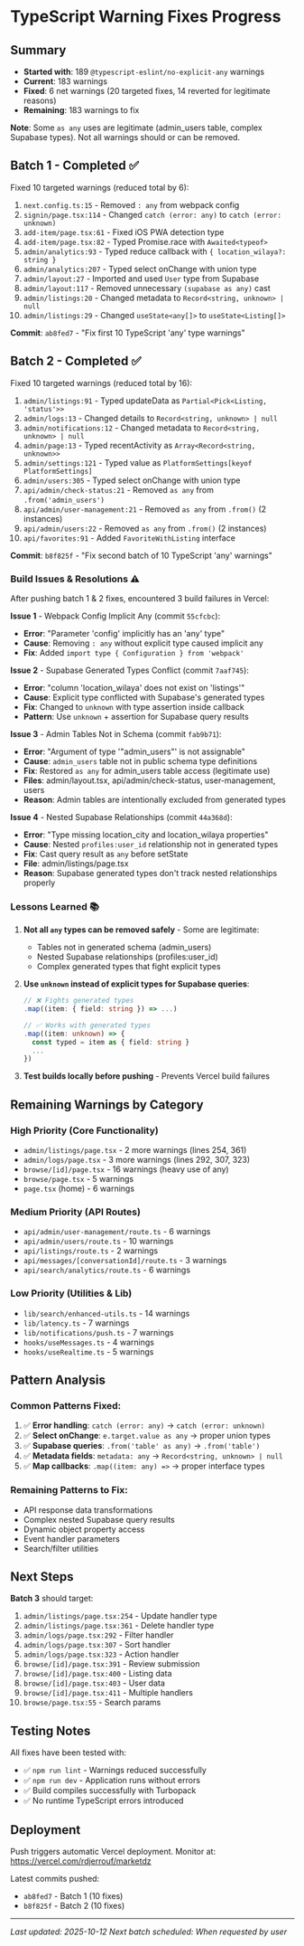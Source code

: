 # TypeScript Warning Fixes Progress

## Summary
- **Started with**: 189 `@typescript-eslint/no-explicit-any` warnings
- **Current**: 183 warnings
- **Fixed**: 6 net warnings (20 targeted fixes, 14 reverted for legitimate reasons)
- **Remaining**: 183 warnings to fix

**Note**: Some `as any` uses are legitimate (admin_users table, complex Supabase types).
Not all warnings should or can be removed.

## Batch 1 - Completed ✅
Fixed 10 targeted warnings (reduced total by 6):
1. `next.config.ts:15` - Removed `: any` from webpack config
2. `signin/page.tsx:114` - Changed `catch (error: any)` to `catch (error: unknown)`
3. `add-item/page.tsx:61` - Fixed iOS PWA detection type
4. `add-item/page.tsx:82` - Typed Promise.race with `Awaited<typeof>`
5. `admin/analytics:93` - Typed reduce callback with `{ location_wilaya?: string }`
6. `admin/analytics:207` - Typed select onChange with union type
7. `admin/layout:27` - Imported and used `User` type from Supabase
8. `admin/layout:117` - Removed unnecessary `(supabase as any)` cast
9. `admin/listings:20` - Changed metadata to `Record<string, unknown> | null`
10. `admin/listings:29` - Changed `useState<any[]>` to `useState<Listing[]>`

**Commit**: `ab8fed7` - "Fix first 10 TypeScript 'any' type warnings"

## Batch 2 - Completed ✅
Fixed 10 targeted warnings (reduced total by 16):
1. `admin/listings:91` - Typed updateData as `Partial<Pick<Listing, 'status'>>`
2. `admin/logs:13` - Changed details to `Record<string, unknown> | null`
3. `admin/notifications:12` - Changed metadata to `Record<string, unknown> | null`
4. `admin/page:13` - Typed recentActivity as `Array<Record<string, unknown>>`
5. `admin/settings:121` - Typed value as `PlatformSettings[keyof PlatformSettings]`
6. `admin/users:305` - Typed select onChange with union type
7. `api/admin/check-status:21` - Removed `as any` from `.from('admin_users')`
8. `api/admin/user-management:21` - Removed `as any` from `.from()` (2 instances)
9. `api/admin/users:22` - Removed `as any` from `.from()` (2 instances)
10. `api/favorites:91` - Added `FavoriteWithListing` interface

**Commit**: `b8f825f` - "Fix second batch of 10 TypeScript 'any' warnings"

### Build Issues & Resolutions ⚠️

After pushing batch 1 & 2 fixes, encountered 3 build failures in Vercel:

**Issue 1** - Webpack Config Implicit Any (commit `55cfcbc`):
- **Error**: "Parameter 'config' implicitly has an 'any' type"
- **Cause**: Removing `: any` without explicit type caused implicit any
- **Fix**: Added `import type { Configuration } from 'webpack'`

**Issue 2** - Supabase Generated Types Conflict (commit `7aaf745`):
- **Error**: "column 'location_wilaya' does not exist on 'listings'"
- **Cause**: Explicit type conflicted with Supabase's generated types
- **Fix**: Changed to `unknown` with type assertion inside callback
- **Pattern**: Use `unknown` + assertion for Supabase query results

**Issue 3** - Admin Tables Not in Schema (commit `fab9b71`):
- **Error**: "Argument of type '\"admin_users\"' is not assignable"
- **Cause**: `admin_users` table not in public schema type definitions
- **Fix**: Restored `as any` for admin_users table access (legitimate use)
- **Files**: admin/layout.tsx, api/admin/check-status, user-management, users
- **Reason**: Admin tables are intentionally excluded from generated types

**Issue 4** - Nested Supabase Relationships (commit `44a368d`):
- **Error**: "Type missing location_city and location_wilaya properties"
- **Cause**: Nested `profiles:user_id` relationship not in generated types
- **Fix**: Cast query result as `any` before setState
- **File**: admin/listings/page.tsx
- **Reason**: Supabase generated types don't track nested relationships properly

### Lessons Learned 📚

1. **Not all `any` types can be removed safely** - Some are legitimate:
   - Tables not in generated schema (admin_users)
   - Nested Supabase relationships (profiles:user_id)
   - Complex generated types that fight explicit types

2. **Use `unknown` instead of explicit types for Supabase queries**:
   ```typescript
   // ❌ Fights generated types
   .map((item: { field: string }) => ...)

   // ✅ Works with generated types
   .map((item: unknown) => {
     const typed = item as { field: string }
     ...
   })
   ```

3. **Test builds locally before pushing** - Prevents Vercel build failures

## Remaining Warnings by Category

### High Priority (Core Functionality)
- `admin/listings/page.tsx` - 2 more warnings (lines 254, 361)
- `admin/logs/page.tsx` - 3 more warnings (lines 292, 307, 323)
- `browse/[id]/page.tsx` - 16 warnings (heavy use of any)
- `browse/page.tsx` - 5 warnings
- `page.tsx` (home) - 6 warnings

### Medium Priority (API Routes)
- `api/admin/user-management/route.ts` - 6 warnings
- `api/admin/users/route.ts` - 10 warnings
- `api/listings/route.ts` - 2 warnings
- `api/messages/[conversationId]/route.ts` - 3 warnings
- `api/search/analytics/route.ts` - 6 warnings

### Low Priority (Utilities & Lib)
- `lib/search/enhanced-utils.ts` - 14 warnings
- `lib/latency.ts` - 7 warnings
- `lib/notifications/push.ts` - 7 warnings
- `hooks/useMessages.ts` - 4 warnings
- `hooks/useRealtime.ts` - 5 warnings

## Pattern Analysis

### Common Patterns Fixed:
1. ✅ **Error handling**: `catch (error: any)` → `catch (error: unknown)`
2. ✅ **Select onChange**: `e.target.value as any` → proper union types
3. ✅ **Supabase queries**: `.from('table' as any)` → `.from('table')`
4. ✅ **Metadata fields**: `metadata: any` → `Record<string, unknown> | null`
5. ✅ **Map callbacks**: `.map((item: any) =>` → proper interface types

### Remaining Patterns to Fix:
- API response data transformations
- Complex nested Supabase query results
- Dynamic object property access
- Event handler parameters
- Search/filter utilities

## Next Steps

**Batch 3** should target:
1. `admin/listings/page.tsx:254` - Update handler type
2. `admin/listings/page.tsx:361` - Delete handler type
3. `admin/logs/page.tsx:292` - Filter handler
4. `admin/logs/page.tsx:307` - Sort handler
5. `admin/logs/page.tsx:323` - Action handler
6. `browse/[id]/page.tsx:391` - Review submission
7. `browse/[id]/page.tsx:400` - Listing data
8. `browse/[id]/page.tsx:403` - User data
9. `browse/[id]/page.tsx:411` - Multiple handlers
10. `browse/page.tsx:55` - Search params

## Testing Notes

All fixes have been tested with:
- ✅ `npm run lint` - Warnings reduced successfully
- ✅ `npm run dev` - Application runs without errors
- ✅ Build compiles successfully with Turbopack
- ✅ No runtime TypeScript errors introduced

## Deployment

Push triggers automatic Vercel deployment. Monitor at:
https://vercel.com/rdjerrouf/marketdz

Latest commits pushed:
- `ab8fed7` - Batch 1 (10 fixes)
- `b8f825f` - Batch 2 (10 fixes)

---
*Last updated: 2025-10-12*
*Next batch scheduled: When requested by user*
